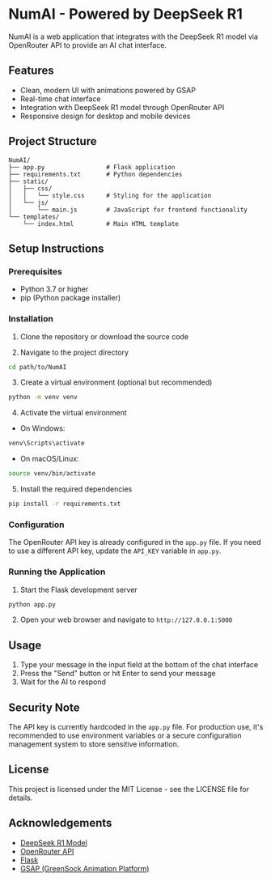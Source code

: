 # NumAI - Powered by DeepSeek R1

NumAI is a web application that integrates with the DeepSeek R1 model via OpenRouter API to provide an AI chat interface.

## Features

- Clean, modern UI with animations powered by GSAP
- Real-time chat interface
- Integration with DeepSeek R1 model through OpenRouter API
- Responsive design for desktop and mobile devices

## Project Structure

```
NumAI/
├── app.py                 # Flask application
├── requirements.txt       # Python dependencies
├── static/
│   ├── css/
│   │   └── style.css      # Styling for the application
│   └── js/
│       └── main.js        # JavaScript for frontend functionality
└── templates/
    └── index.html         # Main HTML template
```

## Setup Instructions

### Prerequisites

- Python 3.7 or higher
- pip (Python package installer)

### Installation

1. Clone the repository or download the source code

2. Navigate to the project directory

```bash
cd path/to/NumAI
```

3. Create a virtual environment (optional but recommended)

```bash
python -m venv venv
```

4. Activate the virtual environment

- On Windows:
```bash
venv\Scripts\activate
```

- On macOS/Linux:
```bash
source venv/bin/activate
```

5. Install the required dependencies

```bash
pip install -r requirements.txt
```

### Configuration

The OpenRouter API key is already configured in the `app.py` file. If you need to use a different API key, update the `API_KEY` variable in `app.py`.

### Running the Application

1. Start the Flask development server

```bash
python app.py
```

2. Open your web browser and navigate to `http://127.0.0.1:5000`

## Usage

1. Type your message in the input field at the bottom of the chat interface
2. Press the "Send" button or hit Enter to send your message
3. Wait for the AI to respond

## Security Note

The API key is currently hardcoded in the `app.py` file. For production use, it's recommended to use environment variables or a secure configuration management system to store sensitive information.

## License

This project is licensed under the MIT License - see the LICENSE file for details.

## Acknowledgements

- [DeepSeek R1 Model](https://deepseek.ai)
- [OpenRouter API](https://openrouter.ai)
- [Flask](https://flask.palletsprojects.com/)
- [GSAP (GreenSock Animation Platform)](https://greensock.com/gsap/)